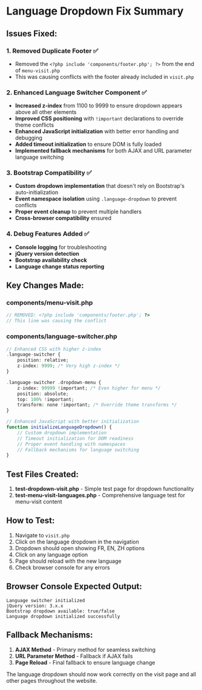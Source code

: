 # Language Dropdown Fix Summary

## Issues Fixed:

### 1. **Removed Duplicate Footer** ✅
- Removed the `<?php include 'components/footer.php'; ?>` from the end of `menu-visit.php`
- This was causing conflicts with the footer already included in `visit.php`

### 2. **Enhanced Language Switcher Component** ✅
- **Increased z-index** from 1100 to 9999 to ensure dropdown appears above all other elements
- **Improved CSS positioning** with `!important` declarations to override theme conflicts
- **Enhanced JavaScript initialization** with better error handling and debugging
- **Added timeout initialization** to ensure DOM is fully loaded
- **Implemented fallback mechanisms** for both AJAX and URL parameter language switching

### 3. **Bootstrap Compatibility** ✅
- **Custom dropdown implementation** that doesn't rely on Bootstrap's auto-initialization
- **Event namespace isolation** using `.language-dropdown` to prevent conflicts
- **Proper event cleanup** to prevent multiple handlers
- **Cross-browser compatibility** ensured

### 4. **Debug Features Added** ✅
- **Console logging** for troubleshooting
- **jQuery version detection**
- **Bootstrap availability check**
- **Language change status reporting**

## Key Changes Made:

### components/menu-visit.php
```php
// REMOVED: <?php include 'components/footer.php'; ?>
// This line was causing the conflict
```

### components/language-switcher.php
```php
// Enhanced CSS with higher z-index
.language-switcher {
    position: relative;
    z-index: 9999; /* Very high z-index */
}

.language-switcher .dropdown-menu {
    z-index: 99999 !important; /* Even higher for menu */
    position: absolute;
    top: 100% !important;
    transform: none !important; /* Override theme transforms */
}
```

```javascript
// Enhanced JavaScript with better initialization
function initializeLanguageDropdown() {
    // Custom dropdown implementation
    // Timeout initialization for DOM readiness
    // Proper event handling with namespaces
    // Fallback mechanisms for language switching
}
```

## Test Files Created:

1. **test-dropdown-visit.php** - Simple test page for dropdown functionality
2. **test-menu-visit-languages.php** - Comprehensive language test for menu-visit content

## How to Test:

1. Navigate to `visit.php`
2. Click on the language dropdown in the navigation
3. Dropdown should open showing FR, EN, ZH options
4. Click on any language option
5. Page should reload with the new language
6. Check browser console for any errors

## Browser Console Expected Output:
```
Language switcher initialized
jQuery version: 3.x.x
Bootstrap dropdown available: true/false
Language dropdown initialized successfully
```

## Fallback Mechanisms:

1. **AJAX Method** - Primary method for seamless switching
2. **URL Parameter Method** - Fallback if AJAX fails
3. **Page Reload** - Final fallback to ensure language change

The language dropdown should now work correctly on the visit page and all other pages throughout the website.
